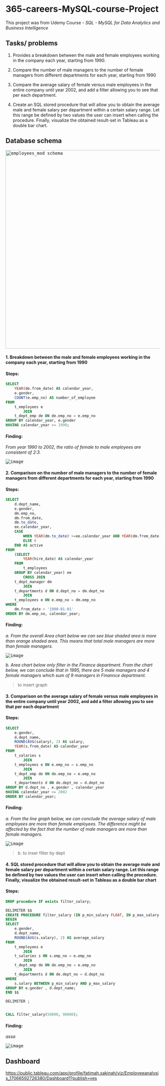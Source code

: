 # 365-careers-MySQL-course-Project
This project was from Udemy Course - _SQL - MySQL for Data Analytics and Business Intelligence_ 

## Tasks/ problems
1. Provides a breakdown between the male and female employees working in the company each year, starting from 1990.

2. Compare the number of male managers to the number of female managers from different departments for each year, starting from 1990

3. Compare the average salary of female versus male employees in the entire company until year 2002, and add a filter allowing you to see that per each department.

4. Create an SQL stored procedure that will allow you to obtain the average male and female salary per department within a certain salary range. Let this range be defined by two values the user can insert when calling the procedure. Finally, visualize the obtained result-set in Tableau as a double bar chart.

## Database schema
<kbd><img width="647" alt="employees_mod schema" src="https://github.com/Sakinahcr/365-careers-MySQL-course-Project/assets/132161850/2216ddb4-67d2-47ea-814e-90038907ee5c">


#### 1. Breakdown between the male and female employees working in the company each year, starting from 1990

#### Steps:
```sql
SELECT 
    YEAR(de.from_date) AS calendar_year,
    e.gender,
    COUNT(e.emp_no) AS number_of_employee
FROM
    t_employees e
        JOIN
    t_dept_emp de ON de.emp_no = e.emp_no
GROUP BY calendar_year, e.gender
HAVING calendar_year >= 1990;
```

#### Finding:

_From year 1990 to 2002, the ratio of female to male employees are consistent of 2:3._

<kbd>![image](https://github.com/Sakinahcr/365-careers-MySQL-course-Project/assets/132161850/10aa4914-a59f-4218-89b4-03b6a107573a)




#### 2. Comparison on the number of male managers to the number of female managers from different departments for each year, starting from 1990 

#### Steps:
```sql
SELECT 
    d.dept_name,
    e.gender,
    dm.emp_no,
    dm.from_date,
    dm.to_date,
    ee.calendar_year,
    CASE
        WHEN YEAR(dm.to_date) >=ee.calendar_year AND YEAR(dm.from_date) <= ee.calendar_year THEN 1
        ELSE 0
    END AS active
FROM
    (SELECT 
        YEAR(hire_date) AS calendar_year
    FROM
        t_employees
    GROUP BY calendar_year) ee
        CROSS JOIN
    t_dept_manager dm
        JOIN
    t_departments d ON d.dept_no = dm.dept_no
        JOIN
    t_employees e ON e.emp_no = dm.emp_no
WHERE
    dm.from_date > '1990-01-01'
ORDER BY dm.emp_no, calendar_year;
```

#### Finding:

_a. From the overall Area chart below we can see blue shaded area is more than orange shaded area. This means that total male managers are more than female managers._

<kbd>![image](https://github.com/Sakinahcr/365-careers-MySQL-course-Project/assets/132161850/3a3533bb-9f04-49b9-962f-8064ddf07081)


_b. Area chart below only filter in the Finance department. From the  chart below, we can conclude that in 1995, there are 5 male managers and 4 female managers which sum of 9 managers in Finannce department._


>to insert graph

#### 3. Comparison on the average salary of female versus male employees in the entire company until year 2002, and add a filter allowing you to see that per each department 

#### Steps:
```sql
SELECT 
    e.gender,
    d.dept_name,
    ROUND(AVG(salary), 2) AS salary,
    YEAR(s.from_date) AS calendar_year
FROM
    t_salaries s
        JOIN
    t_employees e ON e.emp_no = s.emp_no
        JOIN
    t_dept_emp de ON de.emp_no = e.emp_no
        JOIN
    t_departments d ON de.dept_no = d.dept_no
GROUP BY d.dept_no , e.gender , calendar_year
HAVING calendar_year <= 2002
ORDER BY calendar_year;
```



#### Finding:

_a. From the line graph below, we can conclude the average salary of male employees are more than female employees. The difference might be affected by the fact that the number of male managers are more than female managers._

<kbd>![image](https://github.com/Sakinahcr/365-careers-MySQL-course-Project/assets/132161850/5f147e5b-b2e4-4b72-9eaa-55fb70ea12c9)


> b. to inser filter by dept
    
#### 4. SQL stored procedure that will allow you to obtain the average male and female salary per department within a certain salary range. Let this range be defined by two values the user can insert when calling the procedure. Finally, visualize the obtained result-set in Tableau as a double bar chart

#### Steps:
```sql
DROP procedure IF exists filter_salary;

DELIMITER $$
CREATE PROCEDURE filter_salary (IN p_min_salary FLOAT, IN p_max_salary FLOAT)
BEGIN 
SELECT 
    e.gender,
    d.dept_name,
    ROUND(AVG(s.salary), 2) AS average_salary
FROM
    t_employees e
        JOIN
    t_salaries s ON s.emp_no = e.emp_no
        JOIN
    t_dept_emp de ON de.emp_no = e.emp_no
        JOIN
    t_departments d ON de.dept_no = d.dept_no
WHERE
    s.salary BETWEEN p_min_salary AND p_max_salary
GROUP BY e.gender , d.dept_name;
END $$

DELIMITER ;


CALL filter_salary(50000, 90000);
```

#### Finding:

_assa_

<kbd>![image](https://github.com/Sakinahcr/365-careers-MySQL-course-Project/assets/132161850/9ee17b3e-b85c-442f-b32a-39496f9bce2c)



    
## Dashboard

https://public.tableau.com/app/profile/fatimah.sakinah/viz/Employeeanalysis_17066592726380/Dashboard1?publish=yes
